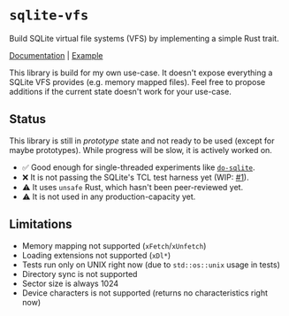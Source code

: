 # `sqlite-vfs`

Build SQLite virtual file systems (VFS) by implementing a simple Rust trait.

[Documentation](https://docs.rs/sqlite-vfs) | [Example](https://github.com/rkusa/sqlite-vfs/blob/main/examples/fs.rs)

This library is build for my own use-case. It doesn't expose everything a SQLite VFS provides (e.g. memory mapped files). Feel free to propose additions if the current state doesn't work for your use-case.

## Status

This library is still in _prototype_ state and not ready to be used (except for maybe prototypes). While progress will be slow, it is actively worked on.

- ✅ Good enough for single-threaded experiments like [`do-sqlite`](https://github.com/rkusa/do-sqlite).
- ❌ It is not passing the SQLite's TCL test harness yet (WIP: [#1](https://github.com/rkusa/sqlite-vfs/pull/1)).
- ⚠️ It uses `unsafe` Rust, which hasn't been peer-reviewed yet.
- ⚠️ It is not used in any production-capacity yet.

## Limitations

- Memory mapping not supported (`xFetch`/`xUnfetch`)
- Loading extensions not supported (`xDl*`)
- Tests run only on UNIX right now (due to `std::os::unix` usage in tests)
- Directory sync is not supported
- Sector size is always 1024
- Device characters is not supported (returns no characteristics right now)
